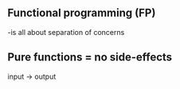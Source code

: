 ## Functional programming (FP)
-is all about separation of concerns


## Pure functions = no side-effects
input -> output

